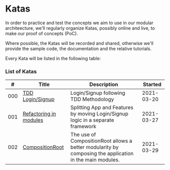 # Katas

In order to practice and test the concepts we aim to use in our modular architeecture, we'll regularly organize Katas, possibly online and live, to make our proof of concepts (PoC).

Where possible, the Katas will be recorded and shared, otherwise we'll provide the sample code, the documentation and the relative tutorials.

Every Kata will be listed in the following table:

### List of Katas

| #    | Title                                                        | Description                                                  | Started    |
| ---- | ------------------------------------------------------------ | ------------------------------------------------------------ | ---------- |
| 000  | [TDD Login/Signup](000_TDD_LoginSignup/000_TDD_LoginSignup.md) | Login/Signup following TDD Methodology                       | 2021-03-20 |
| 001  | [Refactoring in modules](001_Refactoring_LoginSignup/001_Refactoring_LoginSignup.md) | Splitting App and Features by moving Login/Signup logic in a separate framework | 2021-03-27 |
| 002  | [CompositionRoot](002_CompositionRoot/002_CompositionRoot.md) | The use of CompositionRoot allows a better modularity by composing the application in the main modules. | 2021-03-29 |

## 

